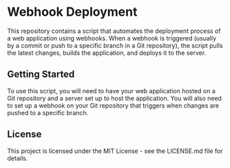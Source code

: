 # Webhook Deployment

This repository contains a script that automates the deployment process of a web application using webhooks. When a webhook is triggered (usually by a commit or push to a specific branch in a Git repository), the script pulls the latest changes, builds the application, and deploys it to the server.

## Getting Started

To use this script, you will need to have your web application hosted on a Git repository and a server set up to host the application. You will also need to set up a webhook on your Git repository that triggers when changes are pushed to a specific branch.

## License

This project is licensed under the MIT License - see the LICENSE.md file for details.
